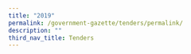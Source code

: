 ```yaml
---
title: "2019"
permalink: /government-gazette/tenders/permalink/
description: ""
third_nav_title: Tenders
---
```

